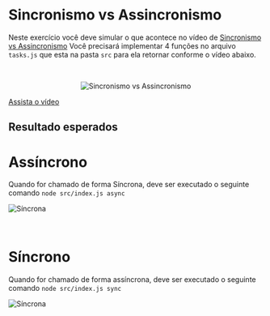 # Sincronismo vs Assincronismo

Neste exercício você deve simular o que acontece no vídeo de [Sincronismo vs Assincronismo](https://drive.google.com/file/d/1h4IN3Q4RqMMU_W_7RQmkS2L-XCYJ10Em/view?usp=sharing) Você precisará implementar 4 funções no arquivo `tasks.js` que esta na pasta `src` para ela retornar conforme o vídeo abaixo.

&nbsp;

<p align="center">
  <img alt="Sincronismo vs Assincronismo" src="https://res.cloudinary.com/eufelipe/image/upload/v1654374109/EDevs/sync-async_nvfgfy.png">
</p>

[Assista o vídeo](https://drive.google.com/file/d/1h4IN3Q4RqMMU_W_7RQmkS2L-XCYJ10Em/view?usp=sharing)

## Resultado esperados

# Assíncrono

Quando for chamado de forma Síncrona, deve ser executado o seguinte comando `node src/index.js async`

 <img alt="Síncrona" src="https://res.cloudinary.com/eufelipe/image/upload/v1654375271/EDevs/async_tiwotu.gif">

&nbsp;
&nbsp;

# Síncrono

Quando for chamado de forma assíncrona, deve ser executado o seguinte comando `node src/index.js sync`

 <img alt="Síncrona" src="https://res.cloudinary.com/eufelipe/image/upload/v1654375271/EDevs/sync_uvoajt.gif">

&nbsp;
&nbsp;
